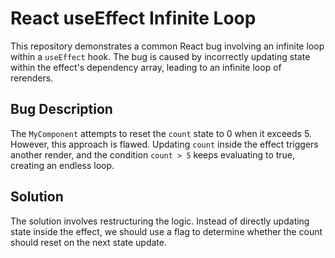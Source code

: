 # React useEffect Infinite Loop

This repository demonstrates a common React bug involving an infinite loop within a `useEffect` hook. The bug is caused by incorrectly updating state within the effect's dependency array, leading to an infinite loop of rerenders.

## Bug Description

The `MyComponent` attempts to reset the `count` state to 0 when it exceeds 5. However, this approach is flawed. Updating `count` inside the effect triggers another render, and the condition `count > 5` keeps evaluating to true, creating an endless loop. 

## Solution

The solution involves restructuring the logic. Instead of directly updating state inside the effect, we should use a flag to determine whether the count should reset on the next state update.
